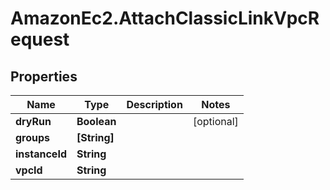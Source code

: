# AmazonEc2.AttachClassicLinkVpcRequest

## Properties

Name | Type | Description | Notes
------------ | ------------- | ------------- | -------------
**dryRun** | **Boolean** |  | [optional] 
**groups** | **[String]** |  | 
**instanceId** | **String** |  | 
**vpcId** | **String** |  | 


